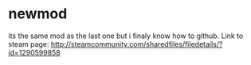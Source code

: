 # newmod
its the same mod as the last one but i finaly know how to github.
Link to steam page: http://steamcommunity.com/sharedfiles/filedetails/?id=1290599858
